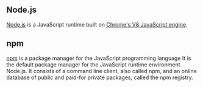 

## Node.js

[Node.js](https://nodejs.org/en/) is a JavaScript runtime built on [Chrome's V8 JavaScript engine](https://v8.dev/).

## npm

[npm](https://en.wikipedia.org/wiki/Npm_(software)) is a package manager for the JavaScript programming language
It is the default package manager for the JavaScript runtime environment Node.js.
It consists of a command line client, also called npm, and an online database of public and paid-for private packages, called the npm registry.

